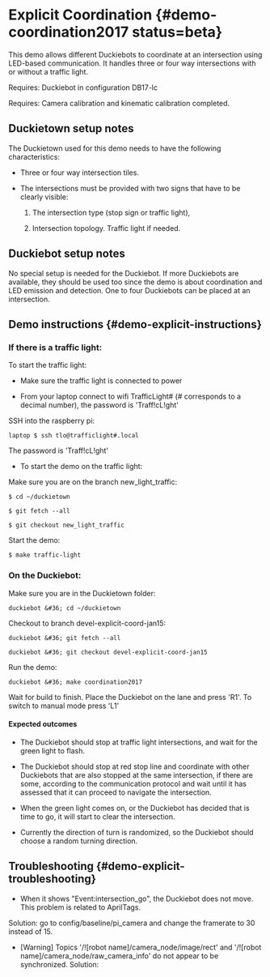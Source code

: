 # Explicit Coordination {#demo-coordination2017 status=beta}

This demo allows different Duckiebots to coordinate at an intersection using LED-based communication. It handles three or four way intersections with or without a traffic light.


<div class='requirements' markdown="1">

Requires: Duckiebot in configuration DB17-lc

Requires: Camera calibration and kinematic calibration completed.

</div>


## Duckietown setup notes

The Duckietown used for this demo needs to have the following characteristics:

* Three or four way intersection tiles.
* The intersections must be provided with two signs that have to be clearly visible:

  1) The intersection type (stop sign or traffic light),

  2) Intersection topology. Traffic light if needed.

## Duckiebot setup notes

No special setup is needed for the Duckiebot. If more Duckiebots are available, they should be used too since the demo is about coordination and LED emission and detection. One to four Duckiebots can be placed at an intersection.


## Demo instructions {#demo-explicit-instructions}

### If there is a traffic light:

To start the traffic light:

* Make sure the traffic light is connected to power

* From your laptop connect to wifi TrafficLight# (# corresponds to a decimal number), the password is 'Traff!cL!ght'

SSH into the raspberry pi:

    laptop $ ssh tlo@trafficlight#.local

The password is 'Traff!cL!ght'

* To start the demo on the traffic light:

Make sure you are on the branch new_light_traffic:

    $ cd ~/duckietown

    $ git fetch --all

    $ git checkout new_light_traffic

Start the demo:

    $ make traffic-light



### On the Duckiebot:

Make sure you are in the Duckietown folder:

    duckiebot &#36; cd ~/duckietown

Checkout to branch devel-explicit-coord-jan15:

    duckiebot &#36; git fetch --all

    duckiebot &#36; git checkout devel-explicit-coord-jan15

Run the demo:

    duckiebot &#36; make coordination2017


Wait for build to finish. Place the Duckiebot on the lane and press 'R1'. To switch to manual mode press 'L1'

#### Expected outcomes


* The Duckiebot should stop at traffic light intersections, and wait for the green light to flash.

* The Duckiebot should stop at red stop line and coordinate with other Duckiebots that are also stopped at the same intersection, if there are some, according to the communication protocol and wait until it has assessed that it can proceed to navigate the intersection.

* When the green light comes on, or the Duckiebot has decided that is time to go, it will start to clear the intersection.

* Currently the direction of turn is randomized, so the Duckiebot should choose a random turning direction.



## Troubleshooting {#demo-explicit-troubleshooting}

* When it shows "Event:intersection_go", the Duckiebot does not move. This problem is related to AprilTags.

Solution: go to config/baseline/pi_camera and change the framerate to 30 instead of 15.

* [Warning] Topics '/![robot name]/camera_node/image/rect' and '/![robot name]/camera_node/raw_camera_info' do not appear to be synchronized.
Solution:
